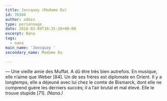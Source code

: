```yaml
---
title: Joncquoy (Madame Du)
id: 76584
author: admin
type: personnage
date: 2010-03-09T10:35:20+00:00
excerpt: Nana
tags:
  - nana
main_name: 'Joncquoy '
secondary_name: Madame Du

---
```

— Une vieille amie des Muffat. A dû être très bien autrefois. En musique, elle n&rsquo;aime que Weber [84]. Un de ses frères est diplomate en Orient. II y a longtemps, elle a déjeuné avec lui chez le comte de Bismarck, dont elle ne comprend guère les derniers succès; il a l&rsquo;air brutal et mal élevé. Elle le trouve stupide [71]. _(Nana.)_